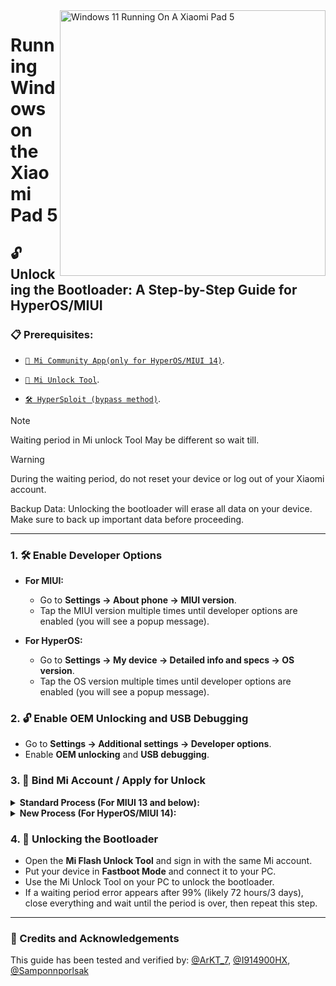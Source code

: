 <img align="right" src="https://raw.githubusercontent.com/erdilS/Port-Windows-11-Xiaomi-Pad-5/main/nabu.png" width="425" alt="Windows 11 Running On A Xiaomi Pad 5">

# Running Windows on the Xiaomi Pad 5

## 🔓 Unlocking the Bootloader: A Step-by-Step Guide for HyperOS/MIUI

### 📋 Prerequisites:

- [`📲 Mi Community App(only for HyperOS/MIUI 14)`](https://apkpure.net/xiaomi-community/com.mi.global.bbs/download).

- [`🔧 Mi Unlock Tool`](https://miuirom.xiaomi.com/rom/u1106245679/6.5.224.28/miflash_unlock-en-6.5.224.28.zip).

- [`🛠️ HyperSploit (bypass method)`](https://github.com/TheAirBlow/HyperSploit/releases/download/1.0.0/HyperSploit-Windows.exe).


>[!NOTE]
>
> Waiting period in Mi unlock Tool May be different so wait till.

>[!WARNING]
>
> During the waiting period, do not reset your device or log out of your Xiaomi account.
>
> Backup Data: Unlocking the bootloader will erase all data on your device. Make sure to back up important data before proceeding.

---

### 1. 🛠️ Enable Developer Options

- **For MIUI:**
  - Go to **Settings → About phone → MIUI version**.
  - Tap the MIUI version multiple times until developer options are enabled (you will see a popup message).

- **For HyperOS:**
  - Go to **Settings → My device → Detailed info and specs → OS version**.
  - Tap the OS version multiple times until developer options are enabled (you will see a popup message).

### 2. 🔓 Enable OEM Unlocking and USB Debugging
 
   - Go to **Settings → Additional settings → Developer options**.
   - Enable **OEM unlocking** and **USB debugging**.

### 3. 🔗 Bind Mi Account / Apply for Unlock

<details>
  <summary><strong>Standard Process (For MIUI 13 and below):</strong></summary>

 **```3. Bind Mi Account:```**
   - Go to Settings > Additional settings > Developer options > Mi Unlock status.
   - Click on "Add your Mi Account." After successful addition, you will see "Added Successfully."

</details>

<details>
  <summary><strong>New Process (For HyperOS/MIUI 14):</strong></summary>
  
  <p>Select one of the following methods to proceed:</p>

  <!-- Time Trick Submenu -->
  <details>
    <summary><strong>Method 1: Using the Time Trick</strong></summary>
    
  > **If your device is the global version, you can apply for the bootloader unlock at a specific time.**

  - Xiaomi allows **2,000 devices to unlock daily**.
  - The reset time for this daily limit is **7 PM Moscow time**.

  **3. Apply to Unlock:**
   - Align your local time with **7 PM Moscow time** and be ready—timing is crucial.
   - Open the **Xiaomi Community app**, set it to Global, and sign in with the same account as on your device.
   - Go to the **"Me"** tab, click on **"Unlock bootloader,"** then click on **"Apply"**.
   - Once granted access, go to **Settings > Additional settings > Developer options > Mi Unlock status**.
   - Click on **Add your Mi Account**. After successful addition, you will see "Added Successfully."

  </details>

  <!-- HyperSploit Bypass Submenu -->
  <details>
    <summary><strong>Method 2: Using HyperSploit Bypass</strong></summary>
  
  **3. Apply to Unlock (HyperSploit):**
  - Run **HyperSploit-Windows.exe** as Administrator.
  - When prompted on your device, tap **OK** to allow USB debugging.
  - Follow the on-screen instructions in the HyperSploit window. When asked to bind your account:
    - Go to **Settings > Additional settings > Developer options > Mi Unlock status**.
    - Click on **Add your Mi Account**. Once added, HyperSploit will confirm with "Successfully binded."

  </details>

</details>

### 4. 🚀 Unlocking the Bootloader
   - Open the **Mi Flash Unlock Tool** and sign in with the same Mi account.
   - Put your device in **Fastboot Mode** and connect it to your PC.
   - Use the Mi Unlock Tool on your PC to unlock the bootloader.
   - If a waiting period error appears after 99% (likely 72 hours/3 days), close everything and wait until the period is over, then repeat this step.

---

### 🙏 Credits and Acknowledgements
This guide has been tested and verified by: [@ArKT_7](https://t.me/ArKT_7), [@I914900HX](https://t.me/I914900HX), [@Samponnporlsak](https://t.me/Samponnporlsak)
